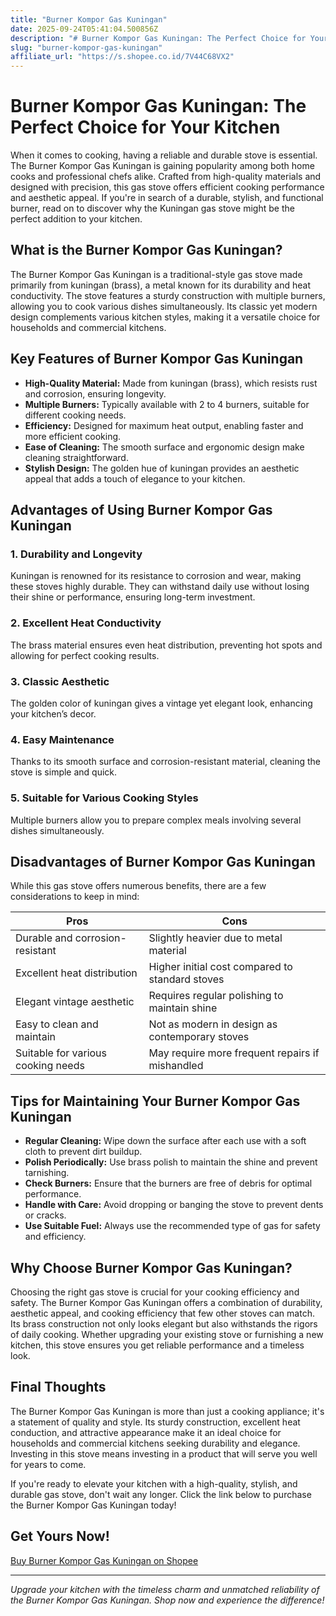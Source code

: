```yaml
---
title: "Burner Kompor Gas Kuningan"
date: 2025-09-24T05:41:04.500856Z
description: "# Burner Kompor Gas Kuningan: The Perfect Choice for Your Kitchen..."
slug: "burner-kompor-gas-kuningan"
affiliate_url: "https://s.shopee.co.id/7V44C68VX2"
---
```

# Burner Kompor Gas Kuningan: The Perfect Choice for Your Kitchen

When it comes to cooking, having a reliable and durable stove is essential. The Burner Kompor Gas Kuningan is gaining popularity among both home cooks and professional chefs alike. Crafted from high-quality materials and designed with precision, this gas stove offers efficient cooking performance and aesthetic appeal. If you're in search of a durable, stylish, and functional burner, read on to discover why the Kuningan gas stove might be the perfect addition to your kitchen.

## What is the Burner Kompor Gas Kuningan?

The Burner Kompor Gas Kuningan is a traditional-style gas stove made primarily from kuningan (brass), a metal known for its durability and heat conductivity. The stove features a sturdy construction with multiple burners, allowing you to cook various dishes simultaneously. Its classic yet modern design complements various kitchen styles, making it a versatile choice for households and commercial kitchens.

## Key Features of Burner Kompor Gas Kuningan

- **High-Quality Material:** Made from kuningan (brass), which resists rust and corrosion, ensuring longevity.
- **Multiple Burners:** Typically available with 2 to 4 burners, suitable for different cooking needs.
- **Efficiency:** Designed for maximum heat output, enabling faster and more efficient cooking.
- **Ease of Cleaning:** The smooth surface and ergonomic design make cleaning straightforward.
- **Stylish Design:** The golden hue of kuningan provides an aesthetic appeal that adds a touch of elegance to your kitchen.

## Advantages of Using Burner Kompor Gas Kuningan

### 1. Durability and Longevity

Kuningan is renowned for its resistance to corrosion and wear, making these stoves highly durable. They can withstand daily use without losing their shine or performance, ensuring long-term investment.

### 2. Excellent Heat Conductivity

The brass material ensures even heat distribution, preventing hot spots and allowing for perfect cooking results.

### 3. Classic Aesthetic

The golden color of kuningan gives a vintage yet elegant look, enhancing your kitchen’s decor.

### 4. Easy Maintenance

Thanks to its smooth surface and corrosion-resistant material, cleaning the stove is simple and quick.

### 5. Suitable for Various Cooking Styles

Multiple burners allow you to prepare complex meals involving several dishes simultaneously.

## Disadvantages of Burner Kompor Gas Kuningan

While this gas stove offers numerous benefits, there are a few considerations to keep in mind:

| Pros                                   | Cons                                              |
|----------------------------------------|--------------------------------------------------|
| Durable and corrosion-resistant      | Slightly heavier due to metal material          |
| Excellent heat distribution          | Higher initial cost compared to standard stoves|
| Elegant vintage aesthetic            | Requires regular polishing to maintain shine   |
| Easy to clean and maintain           | Not as modern in design as contemporary stoves|
| Suitable for various cooking needs   | May require more frequent repairs if mishandled|

## Tips for Maintaining Your Burner Kompor Gas Kuningan

- **Regular Cleaning:** Wipe down the surface after each use with a soft cloth to prevent dirt buildup.
- **Polish Periodically:** Use brass polish to maintain the shine and prevent tarnishing.
- **Check Burners:** Ensure that the burners are free of debris for optimal performance.
- **Handle with Care:** Avoid dropping or banging the stove to prevent dents or cracks.
- **Use Suitable Fuel:** Always use the recommended type of gas for safety and efficiency.

## Why Choose Burner Kompor Gas Kuningan?

Choosing the right gas stove is crucial for your cooking efficiency and safety. The Burner Kompor Gas Kuningan offers a combination of durability, aesthetic appeal, and cooking efficiency that few other stoves can match. Its brass construction not only looks elegant but also withstands the rigors of daily cooking. Whether upgrading your existing stove or furnishing a new kitchen, this stove ensures you get reliable performance and a timeless look.

## Final Thoughts

The Burner Kompor Gas Kuningan is more than just a cooking appliance; it's a statement of quality and style. Its sturdy construction, excellent heat conduction, and attractive appearance make it an ideal choice for households and commercial kitchens seeking durability and elegance. Investing in this stove means investing in a product that will serve you well for years to come.

If you're ready to elevate your kitchen with a high-quality, stylish, and durable gas stove, don't wait any longer. Click the link below to purchase the Burner Kompor Gas Kuningan today!

## Get Yours Now!

[Buy Burner Kompor Gas Kuningan on Shopee](https://s.shopee.co.id/7V44C68VX2)

---

*Upgrade your kitchen with the timeless charm and unmatched reliability of the Burner Kompor Gas Kuningan. Shop now and experience the difference!*